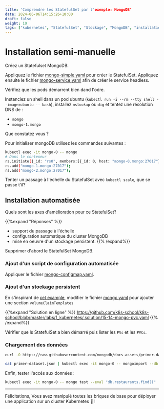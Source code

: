 ```yaml
---
title: 'Comprendre les StatefulSet par l'exemple: MongoDB'
date: 2024-06-06T14:15:26+10:00
draft: false
weight: 10
tags: ["kubernetes", "StatefulSet", "Stockage", "MongoDB", "installation"]
---
```


# Installation semi-manuelle

Créez un Statefulset MongoDB.

Appliquez le fichier [mongo-simple.yaml](https://github.com/k8s-school/k8s-school/blob/master/labs/1_kubernetes/15-10-mongo-simple.yaml) pour créer le StatefulSet.
Appliquez ensuite le fichier [mongo-service.yaml](https://github.com/k8s-school/k8s-school/blob/master/labs/1_kubernetes/15-11-mongo-service.yaml) afin de créer le service headless.

Vérifiez que les pods démarrent bien dand l'odre.

Instanciez un shell dans un pod ubuntu (`kubectl run -i --rm --tty shell --image=ubuntu -- bash`), installez `nslookup` ou `dig` et tentez une résolution DNS de :

* `mongo`
* `mongo-1.mongo`

Que constatez vous ?

Pour initialiser mongoDB utilisez les commandes suivantes :

```bash
kubectl exec -it mongo-0 -- mongo
# Dans le conteneur
rs.initiate({_id: "rs0", members:[{_id: 0, host: "mongo-0.mongo:27017"}]});
rs.add("mongo-1.mongo:27017");
rs.add("mongo-2.mongo:27017");
```

Tenter un passage à l'échelle du StatefulSet avec `kubectl scale`, que se passe t'il?

## Installation automatisée

Quels sont les axes d'amélioration pour ce StatefulSet?

{{%expand "Réponses" %}}
- support du passage à l'échelle
- configuration automatique du cluster MongoDB
- mise en oeuvre d'un stockage persistent.
{{% /expand%}}

Supprimer d'abord le StatefulSet MongoDB.

### Ajout d'un script de configuration automatisée

Appliquer le fichier [mongo-configmap.yaml](https://github.com/k8s-school/k8s-school/blob/master/labs/1_kubernetes/15-12-mongo-configmap.yaml).


### Ajout d'un stockage persistent

En s'inspirant de [cet example](https://kubernetes.io/fr/docs/concepts/workloads/controllers/statefulset/#composants), modifier le fichier [mongo.yaml](https://github.com/k8s-school/k8s-school/blob/master/labs/1_kubernetes/15-13-mongo.yaml) pour ajouter une section `volumeClaimTemplates`

{{%expand "Solution en ligne" %}}
https://github.com/k8s-school/k8s-school/blob/master/labs/1_kubernetes/.solution/15-14-mongo-pvc.yaml
{{% /expand%}}


Vérifier que ls StatefulSet a bien démarré puis lister les `PVs` et les `PVCs`.

### Chargement des données

```bash
curl -O https://raw.githubusercontent.com/mongodb/docs-assets/primer-dataset/primer-dataset.json

cat primer-dataset.json | kubectl exec -it mongo-0 -- mongoimport --db test --collection restaurants --drop
```

Enfin, tester l'accés aux données :

```bash
kubectl exec -it mongo-0 -- mongo test --eval "db.restaurants.find()"
```

---

Félicitations, Vous avez manipulé toutes les briques de base pour déployer une application sur un cluster Kubernetes 🚀 !